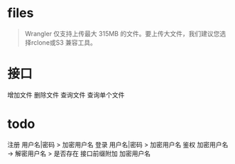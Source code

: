 # files

> Wrangler 仅支持上传最大 315MB 的文件。要上传大文件，我们建议您选择rclone或S3 兼容工具。

# 接口
增加文件
删除文件
查询文件
查询单个文件

# todo
注册 用户名|密码 > 加密用户名
登录 用户名|密码 > 加密用户名
鉴权 加密用户名 -> 解密用户名 > 是否存在
接口前缀附加 加密用户名
